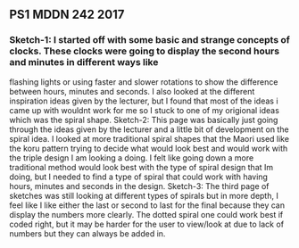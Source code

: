 ## PS1 MDDN 242 2017

### Sketch-1: I started off with some basic and strange concepts of clocks. These clocks were going to display the second hours and minutes in different ways like 
flashing lights or using faster and slower rotations to show the difference between hours, minutes and seconds. I also looked at the different inspiration ideas given by the lecturer,
but I found that most of the ideas i came up with wouldnt work for me so I stuck to one of my origional ideas which was the spiral shape.
Sketch-2: This page was basically just going through the ideas given by the lecturer and a little bit of development on the spiral idea. I looked at more traditional spiral shapes that
the Maori used like the koru pattern trying to decide what would look best and would work with the triple design I am looking a doing. I felt like going down a more traditional method 
would look best with the type of spiral design that Im doing, but I needed to find a type of spiral that could work with having hours, minutes and seconds in the design.
Sketch-3: The third page of sketches was still looking at different types of spirals but in more depth, I feel like I like either the last or second to last for the final because they 
can display the numbers more clearly. The dotted spiral one could work best if coded right, but it may be harder for the user to view/look at due to lack of numbers but they can always
be added in.